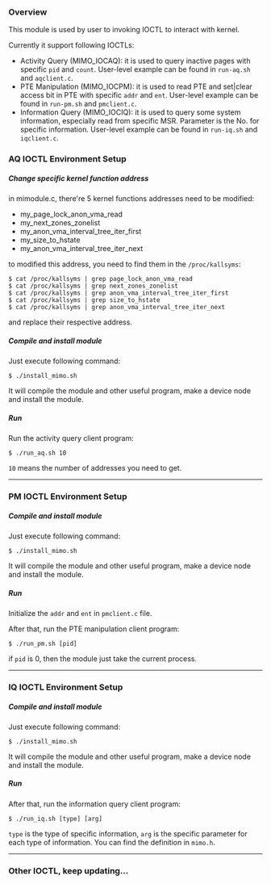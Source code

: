 ### Overview

This module is used by user to invoking IOCTL to interact with kernel.

Currently it support following IOCTLs:

* Activity Query (MIMO\_IOCAQ): it is used to query inactive pages with specific `pid` and `count`. User-level example can be found in `run-aq.sh` and `aqclient.c`.
* PTE Manipulation (MIMO\_IOCPM): it is used to read PTE and set|clear access bit in PTE with specific `addr` and `ent`. User-level example can be found in `run-pm.sh` and `pmclient.c`.
* Information Query (MIMO\_IOCIQ): it is used to query some system information, especially read from specific MSR. Parameter is the No. for specific information. User-level example can be found in `run-iq.sh` and `iqclient.c`.


### AQ IOCTL Environment Setup

##### Change specific kernel function address

in mimodule.c, there're 5 kernel functions addresses need to be modified:

* my\_page\_lock\_anon\_vma\_read
* my\_next\_zones\_zonelist
* my\_anon\_vma\_interval\_tree\_iter\_first
* my\_size\_to\_hstate
* my\_anon\_vma\_interval\_tree\_iter\_next

to modified this address, you need to find them in the `/proc/kallsyms`:

    $ cat /proc/kallsyms | grep page_lock_anon_vma_read
    $ cat /proc/kallsyms | grep next_zones_zonelist
    $ cat /proc/kallsyms | grep anon_vma_interval_tree_iter_first
    $ cat /proc/kallsyms | grep size_to_hstate
    $ cat /proc/kallsyms | grep anon_vma_interval_tree_iter_next

and replace their respective address.

##### Compile and install module

Just execute following command:

    $ ./install_mimo.sh

It will compile the module and other useful program, make a device node and install the module.

##### Run

Run the activity query client program:

    $ ./run_aq.sh 10

`10` means the number of addresses you need to get.

------

### PM IOCTL Environment Setup

##### Compile and install module

Just execute following command:

    $ ./install_mimo.sh

It will compile the module and other useful program, make a device node and install the module.

##### Run

Initialize the `addr` and `ent` in `pmclient.c` file.

After that, run the PTE manipulation client program:

    $ ./run_pm.sh [pid] 

if `pid` is 0, then the module just take the current process.

------

### IQ IOCTL Environment Setup

##### Compile and install module

Just execute following command:

    $ ./install_mimo.sh

It will compile the module and other useful program, make a device node and install the module.

##### Run

After that, run the information query client program:

    $ ./run_iq.sh [type] [arg] 

`type` is the type of specific information, `arg` is the specific parameter for each type of information. You can find the definition in `mimo.h`.

------

### Other IOCTL, keep updating...
